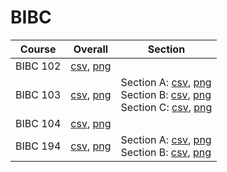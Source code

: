 # BIBC

| Course | Overall | Section |
| ------ | ------- | ------- |
| BIBC 102 | [csv](https://github.com/UCSD-Historical-Enrollment-Data/2025Spring/blob/main/overall/BIBC%20102.csv), [png](https://raw.githubusercontent.com/UCSD-Historical-Enrollment-Data/2025Spring/main/plot_overall/BIBC%20102.png) |  |
| BIBC 103 | [csv](https://github.com/UCSD-Historical-Enrollment-Data/2025Spring/blob/main/overall/BIBC%20103.csv), [png](https://raw.githubusercontent.com/UCSD-Historical-Enrollment-Data/2025Spring/main/plot_overall/BIBC%20103.png) | Section A: [csv](https://github.com/UCSD-Historical-Enrollment-Data/2025Spring/blob/main/section/BIBC%20103_A.csv), [png](https://raw.githubusercontent.com/UCSD-Historical-Enrollment-Data/2025Spring/main/plot_section/BIBC%20103_A.png)<br>Section B: [csv](https://github.com/UCSD-Historical-Enrollment-Data/2025Spring/blob/main/section/BIBC%20103_B.csv), [png](https://raw.githubusercontent.com/UCSD-Historical-Enrollment-Data/2025Spring/main/plot_section/BIBC%20103_B.png)<br>Section C: [csv](https://github.com/UCSD-Historical-Enrollment-Data/2025Spring/blob/main/section/BIBC%20103_C.csv), [png](https://raw.githubusercontent.com/UCSD-Historical-Enrollment-Data/2025Spring/main/plot_section/BIBC%20103_C.png) |
| BIBC 104 | [csv](https://github.com/UCSD-Historical-Enrollment-Data/2025Spring/blob/main/overall/BIBC%20104.csv), [png](https://raw.githubusercontent.com/UCSD-Historical-Enrollment-Data/2025Spring/main/plot_overall/BIBC%20104.png) |  |
| BIBC 194 | [csv](https://github.com/UCSD-Historical-Enrollment-Data/2025Spring/blob/main/overall/BIBC%20194.csv), [png](https://raw.githubusercontent.com/UCSD-Historical-Enrollment-Data/2025Spring/main/plot_overall/BIBC%20194.png) | Section A: [csv](https://github.com/UCSD-Historical-Enrollment-Data/2025Spring/blob/main/section/BIBC%20194_A.csv), [png](https://raw.githubusercontent.com/UCSD-Historical-Enrollment-Data/2025Spring/main/plot_section/BIBC%20194_A.png)<br>Section B: [csv](https://github.com/UCSD-Historical-Enrollment-Data/2025Spring/blob/main/section/BIBC%20194_B.csv), [png](https://raw.githubusercontent.com/UCSD-Historical-Enrollment-Data/2025Spring/main/plot_section/BIBC%20194_B.png) |
